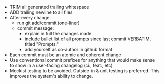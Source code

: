 - TRIM all generated trailing whitespace
- ADD trailing newline to all files
- After every change:
	- run git add/commit (one-liner)
	- commit message:
		- explain in full the changes made
		- include bullet list of all prompts since last commit VERBATIM, titled "Prompts:"
		- add yourself as co-author in github format
- Each commit must be an atomic and coherent change
- Use conventional commit prefixes for anything that would make sense to show in a user-facing changelog (ci:, feat:, etc)
- Mockist testing to be avoided. Outside-in & unit testing is preferred. This improves the system's ability to change.
